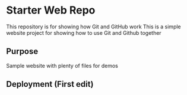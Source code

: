 # Starter Web Repo

This repository is for showing how Git and GitHub work
This is a simple website project for showing how to use Git and Github together

## Purpose

Sample website with plenty of files for demos

## Deployment (First edit)